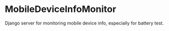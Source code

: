 # MobileDeviceInfoMonitor
Django server for monitoring mobile device info, especially for battery test.
